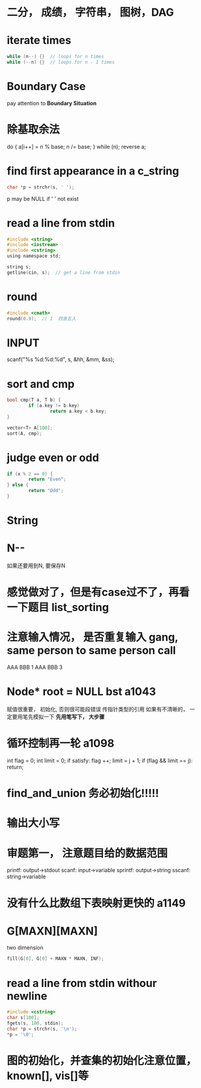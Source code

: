 # 二分， 成绩， 字符串， 图树，DAG


# iterate times
```C
while (n--) {}  // loops for n times
while (--n) {}  // loops for n - 1 times
```

# Boundary Case
pay attention to **Boundary Situation**

# 除基取余法
do {
        a[i++] = n % base;
        n /= base;
} while (n);
reverse a;

# find first appearance in a c_string
```C
char *p = strchr(s, ' ');
```
p may be NULL if ' ' not exist


# read a line from stdin
```C
#include <string>
#include <iostream>
#include <cstring>
using namespace std;

string s;
getline(cin, s);  // get a line from stdin
```

# round
```C
#include <cmath>
round(0.9);  // 1  四舍五入
```

# INPUT
scanf("%s %d:%d:%d", s, &hh, &mm, &ss);

# sort and cmp
```C
bool cmp(T a, T b) {
        if (a.key != b.key)
                return a.key < b.key;
}

vector<T> A[100];
sort(A, cmp);
```

# judge even or odd
```C
if (x % 2 == 0) {
        return "Even";
} else {
        return "Odd";
}
```

# String


# N--
如果还要用到N, 要保存N

# 感觉做对了，但是有case过不了，再看一下题目  list_sorting

# 注意输入情况， 是否重复输入  gang, same person to same person call
AAA BBB 1
AAA BBB 3

# Node* root = NULL  bst a1043
赋值很重要， 初始化, 否则很可能段错误
传指针类型的引用
如果有不清晰的， 一定要用笔先模拟一下
**先用笔写下， 大步骤**

# 循环控制再一轮  a1098
int flag = 0;
int limit = 0;
if satisfy:
        flag ++;
        limit = j + 1;
if (flag && limit == j):
        return;

# find_and_union 务必初始化!!!!!

# 输出大小写

# 审题第一， 注意题目给的数据范围
printf: output->stdout
scanf: input->variable
sprintf: output->string
sscanf: string->variable

# 没有什么比数组下表映射更快的 a1149

# G[MAXN][MAXN]
two dimension
```C
fill(G[0], G[0] + MAXN * MAXN, INF);
```

# read a line from stdin withour newline
```C
#include <cstring>
char s[100];
fgets(s, 100, stdin);
char *p = strchr(s, '\n');
*p = '\0';
```

# 图的初始化，并查集的初始化注意位置，known[], vis[]等
